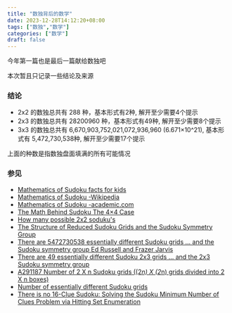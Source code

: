 ```yaml
---
title: "数独背后的数学"
date: 2023-12-28T14:12:20+08:00
tags: ["数独","数学"]
categories: ["数学"]
draft: false
---
```

今年第一篇也是最后一篇献给数独吧

本次暂且只记录一些结论及来源

### 结论
* 2x2 的数独总共有 288 种，基本形式有2种, 解开至少需要4个提示
* 2x3 的数独总共有 28200960 种，基本形式有49种, 解开至少需要8个提示
* 3x3 的数独总共有 6,670,903,752,021,072,936,960 (6.671×10^21), 基本形式有 5,472,730,538种, 解开至少需要17个提示

上面的种数是指数独盘面填满的所有可能情况
### 参见

* [Mathematics of Sudoku facts for kids](https://kids.kiddle.co/Mathematics_of_Sudoku)
* [Mathematics of Sudoku -Wikipedia](https://en.wikipedia.org/wiki/Mathematics_of_Sudoku)
* [Mathematics of Sudoku -academic.com](https://en-academic.com/dic.nsf/enwiki/1368721)
* [The Math Behind Sudoku
The 4×4 Case](https://pi.math.cornell.edu/~mec/Summer2009/Mahmood/Four.html)
* [
How many possible 2x2 soduku's](http://programmers.enjoysudoku.com/www.setbb.com/sudoku/viewtopic41e5.html?t=882&mforum=sudoku)
* [
The Structure of Reduced Sudoku Grids and the Sudoku Symmetry Group](https://downloads.hindawi.com/journals/ijct/2012/760310.pdf)
* [There are 5472730538 essentially different Sudoku grids
... and the Sudoku symmetry group
Ed Russell and Frazer Jarvis](https://archive.is/VpOW7)
* [There are 49 essentially different Sudoku 2x3 grids
... and the 2x3 Sudoku symmetry group](https://archive.is/2012.07.20-061559/http://www.afjarvis.staff.shef.ac.uk/sudoku/sud23gp.html#selection-13.13-13.14)
* [A291187		Number of 2 X n Sudoku grids ((2*n) X (2*n) grids divided into 2 X n boxes)](https://oeis.org/A291187)
* [Number of essentially different Sudoku grids](http://forum.enjoysudoku.com/number-of-essentially-different-sudoku-grids-t4281.html)
* [There is no 16-Clue Sudoku: Solving the Sudoku Minimum
Number of Clues Problem via Hitting Set Enumeration](https://arxiv.org/pdf/1201.0749.pdf)